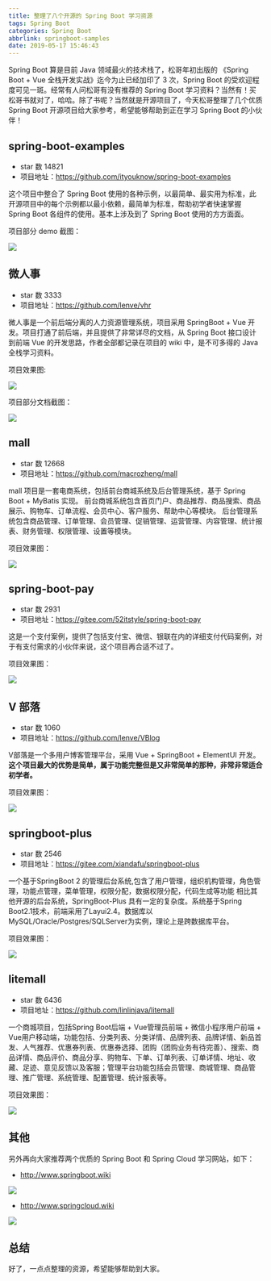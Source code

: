 ```yaml
---
title: 整理了八个开源的 Spring Boot 学习资源
tags: Spring Boot
categories: Spring Boot
abbrlink: springboot-samples
date: 2019-05-17 15:46:43
---
```

Spring Boot 算是目前 Java 领域最火的技术栈了，松哥年初出版的 《Spring Boot + Vue 全栈开发实战》迄今为止已经加印了 3 次，Spring Boot 的受欢迎程度可见一斑。经常有人问松哥有没有推荐的 Spring Boot 学习资料？当然有！买松哥书就对了，哈哈。除了书呢？当然就是开源项目了，今天松哥整理了几个优质 Spring Boot 开源项目给大家参考，希望能够帮助到正在学习 Spring Boot 的小伙伴！

 <!-- more -->
 
## spring-boot-examples

- star 数 14821
- 项目地址：https://github.com/ityouknow/spring-boot-examples

这个项目中整合了 Spring Boot 使用的各种示例，以最简单、最实用为标准，此开源项目中的每个示例都以最小依赖，最简单为标准，帮助初学者快速掌握 Spring Boot 各组件的使用。基本上涉及到了 Spring Boot 使用的方方面面。

项目部分 demo 截图：

![](https://www.javaboy.org/images/sb/36-1.png)

## 微人事

- star 数 3333
- 项目地址：https://github.com/lenve/vhr

微人事是一个前后端分离的人力资源管理系统，项目采用 SpringBoot + Vue 开发。项目打通了前后端，并且提供了非常详尽的文档，从 Spring Boot 接口设计到前端 Vue 的开发思路，作者全部都记录在项目的 wiki 中，是不可多得的 Java 全栈学习资料。

项目效果图:

![](https://www.javaboy.org/images/sb/36-3.png)

项目部分文档截图：

![](https://www.javaboy.org/images/sb/36-2.png)

## mall

- star 数 12668
- 项目地址：https://github.com/macrozheng/mall

mall 项目是一套电商系统，包括前台商城系统及后台管理系统，基于 Spring Boot + MyBatis 实现。 前台商城系统包含首页门户、商品推荐、商品搜索、商品展示、购物车、订单流程、会员中心、客户服务、帮助中心等模块。 后台管理系统包含商品管理、订单管理、会员管理、促销管理、运营管理、内容管理、统计报表、财务管理、权限管理、设置等模块。

项目效果图：

![](https://www.javaboy.org/images/sb/36-4.gif)

## spring-boot-pay

- star 数 2931
- 项目地址：https://gitee.com/52itstyle/spring-boot-pay

这是一个支付案例，提供了包括支付宝、微信、银联在内的详细支付代码案例，对于有支付需求的小伙伴来说，这个项目再合适不过了。

项目效果图：

![](https://www.javaboy.org/images/sb/36-5.png)



## V 部落

- star 数 1060
- 项目地址：https://github.com/lenve/VBlog

V部落是一个多用户博客管理平台，采用 Vue + SpringBoot + ElementUI 开发。**这个项目最大的优势是简单，属于功能完整但是又非常简单的那种，非常非常适合初学者。**

项目效果图：

![](https://www.javaboy.org/images/sb/36-6.png)

## springboot-plus

- star 数 2546
- 项目地址：https://gitee.com/xiandafu/springboot-plus

一个基于SpringBoot 2 的管理后台系统,包含了用户管理，组织机构管理，角色管理，功能点管理，菜单管理，权限分配，数据权限分配，代码生成等功能 相比其他开源的后台系统，SpringBoot-Plus 具有一定的复杂度。系统基于Spring Boot2.1技术，前端采用了Layui2.4。数据库以MySQL/Oracle/Postgres/SQLServer为实例，理论上是跨数据库平台。

项目效果图：

![](https://www.javaboy.org/images/sb/36-7.png)

## litemall

- star 数 6436
- 项目地址：https://github.com/linlinjava/litemall

一个商城项目，包括Spring Boot后端 + Vue管理员前端 + 微信小程序用户前端 + Vue用户移动端，功能包括、分类列表、分类详情、品牌列表、品牌详情、新品首发、人气推荐、优惠券列表、优惠券选择、团购（团购业务有待完善）、搜索、商品详情、商品评价、商品分享、购物车、下单、订单列表、订单详情、地址、收藏、足迹、意见反馈以及客服；管理平台功能包括会员管理、商城管理、商品管理、推广管理、系统管理、配置管理、统计报表等。

项目效果图：

![](https://www.javaboy.org/images/sb/36-8.png)

## 其他

另外再向大家推荐两个优质的 Spring Boot 和 Spring Cloud 学习网站，如下：

- http://www.springboot.wiki

![](https://www.javaboy.org/images/sb/36-9.png)

- http://www.springcloud.wiki

![](https://www.javaboy.org/images/sb/36-10.png)

## 总结

好了，一点点整理的资源，希望能够帮助到大家。